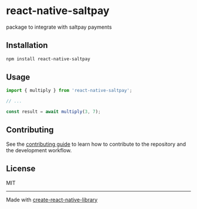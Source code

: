 # react-native-saltpay

package to integrate with saltpay payments

## Installation

```sh
npm install react-native-saltpay
```

## Usage

```js
import { multiply } from 'react-native-saltpay';

// ...

const result = await multiply(3, 7);
```

## Contributing

See the [contributing guide](CONTRIBUTING.md) to learn how to contribute to the repository and the development workflow.

## License

MIT

---

Made with [create-react-native-library](https://github.com/callstack/react-native-builder-bob)

